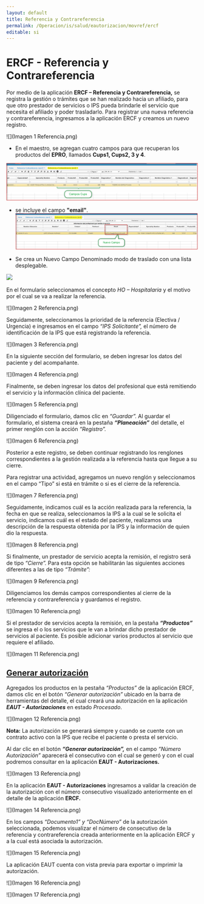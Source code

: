 ```yaml
---
layout: default
title: Referencia y Contrareferencia
permalink: /Operacion/is/salud/eautorizacion/movref/ercf
editable: si
---
```


# ERCF - Referencia y Contrareferencia


Por medio de la aplicación **ERCF – Referencia y Contrareferencia,** se registra la gestión o trámites que se han realizado hacia un afiliado, para que otro prestador de servicios o IPS pueda brindarle el servicio que necesita el afiliado y poder trasladarlo.
Para registrar una nueva referencia y contrareferencia, ingresamos a la aplicación ERCF y creamos un nuevo registro.

![](Imagen 1 Referencia.png)

* En el maestro, se agregan cuatro campos para que recuperan los productos del **EPRO**, llamados **Cups1, Cups2, 3 y 4**.  

 ![](ercf1.png)

* se incluye el campo **"email"**.   
![](ercf2.png)  

* Se crea un Nuevo Campo Denominado modo de traslado con una lista desplegable.  

![](erc.png)  


En el formulario seleccionamos el concepto *HO – Hospitalaria* y el motivo por el cual se va a realizar la referencia.

![](Imagen 2 Referencia.png)

Seguidamente, seleccionamos la prioridad de la referencia (Electiva / Urgencia) e ingresamos en el campo *“IPS Solicitante”,* el número de identificación de la IPS que está registrando la referencia.

![](Imagen 3 Referencia.png)

En la siguiente sección del formulario, se deben ingresar los datos del paciente y del acompañante.

![](Imagen 4 Referencia.png)

Finalmente, se deben ingresar los datos del profesional que está remitiendo el servicio y la información clínica del paciente.

![](Imagen 5 Referencia.png)

Diligenciado el formulario, damos clic en *“Guardar”.* Al guardar el formulario, el sistema creará en la pestaña **_“Planeación”_** del detalle, el primer renglón con la acción *“Registro”.*

![](Imagen 6 Referencia.png)

Posterior a este registro, se deben continuar registrando los renglones correspondientes a la gestión realizada a la referencia hasta que llegue a su cierre.

Para registrar una actividad, agregamos un nuevo renglón y seleccionamos en el campo “Tipo” si está en trámite o si es el cierre de la referencia.

![](Imagen 7 Referencia.png)

Seguidamente, indicamos cuál es la acción realizada para la referencia, la fecha en que se realiza, seleccionamos la IPS a la cual se le solicita el servicio, indicamos cuál es el estado del paciente, realizamos una descripción de la respuesta obtenida por la IPS y la información de quien dio la respuesta.

![](Imagen 8 Referencia.png)

Si finalmente, un prestador de servicio acepta la remisión, el registro será de tipo *“Cierre”.* Para esta opción se habilitarán las siguientes acciones diferentes a las de tipo *“Trámite”:*

![](Imagen 9 Referencia.png)

Diligenciamos los demás campos correspondientes al cierre de la referencia y contrareferencia y guardamos el registro.

![](Imagen 10 Referencia.png)

Si el prestador de servicios acepta la remisión, en la pestaña **_“Productos”_** se ingresa el o los servicios que le van a brindar dicho prestador de servicios al paciente.  Es posible adicionar varios productos al servicio que requiere el afiliado.

![](Imagen 11 Referencia.png)

## [Generar autorización](http://docs.oasiscom.com/Operacion/is/salud/eautorizacion/movref#generar-autorización)

Agregados los productos en la pestaña *“Productos”* de la aplicación ERCF, damos clic en el botón *“Generar autorización”* ubicado en la barra de herramientas del detalle, el cual creará una autorización en la aplicación **_EAUT - Autorizaciones_** en estado *Procesado*.

![](Imagen 12 Referencia.png)

**Nota:** La autorización se generará siempre y cuando se cuente con un contrato activo con la IPS que recibe el paciente o presta el servicio.

Al dar clic en el botón **_“Generar autorización”,_** en el campo *“Número Autorización”* aparecerá el consecutivo con el cual se generó y con el cual podremos consultar en la aplicación **EAUT - Autorizaciones.**

![](Imagen 13 Referencia.png)

En la aplicación **EAUT - Autorizaciones** ingresamos a validar la creación de la autorización con el número consecutivo visualizado anteriormente en el detalle de la aplicación **ERCF.**

![](Imagen 14 Referencia.png)

En los campos *“Documento1” y “DocNúmero”* de la autorización seleccionada, podemos visualizar el número de consecutivo de la referencia y contrareferencia creada anteriormente en la aplicación ERCF y a la cual está asociada la autorización.

![](Imagen 15 Referencia.png)

La aplicación EAUT cuenta con vista previa para exportar o imprimir la autorización.

![](Imagen 16 Referencia.png)

![](Imagen 17 Referencia.png)








